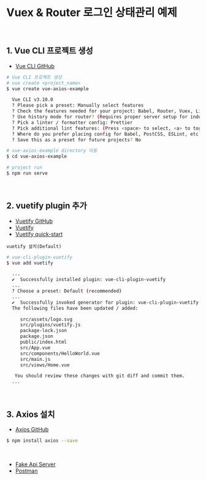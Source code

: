 # Vuex & Router 로그인 상태관리 예제

<br/>

## 1. Vue CLI 프로젝트 생성

- [Vue CLI GitHub](https://github.com/vuejs/vue-cli)

```sh
# Vue CLI 프로젝트 생성
# vue create <project_name>
$ vue create vue-axios-example

  Vue CLI v3.10.0
  ? Please pick a preset: Manually select features
  ? Check the features needed for your project: Babel, Router, Vuex, Linter
  ? Use history mode for router? (Requires proper server setup for index fallback in production) Yes
  ? Pick a linter / formatter config: Prettier
  ? Pick additional lint features: (Press <space> to select, <a> to toggle all, <i> to invert selection)Lint on save
  ? Where do you prefer placing config for Babel, PostCSS, ESLint, etc.? In dedicated config files
  ? Save this as a preset for future projects? No

# vue-axios-example directory 이동
$ cd vue-axios-example

# project run
$ npm run serve
```

<br/>

## 2. vuetify plugin 추가

- [Vuetify GitHub](https://github.com/vuetifyjs/vuetify)
- [Vuetify](https://vuetifyjs.com/ko/)
- [Vuetify quick-start](https://vuetifyjs.com/ko/getting-started/quick-start)

`vuetify 설치(Default)`

```sh
# vue-cli-plugin-vuetify
$ vue add vuetify

  ...
  ✔  Successfully installed plugin: vue-cli-plugin-vuetify
  ...
  ? Choose a preset: Default (recommended)
  ...
  ✔  Successfully invoked generator for plugin: vue-cli-plugin-vuetify
  The following files have been updated / added:

     src/assets/logo.svg
     src/plugins/vuetify.js
     package-lock.json
     package.json
     public/index.html
     src/App.vue
     src/components/HelloWorld.vue
     src/main.js
     src/views/Home.vue

   You should review these changes with git diff and commit them.
  ...
```

<br/>

## 3. Axios 설치

- [Axios GitHub](https://github.com/axios/axios)

```sh
$ npm install axios --save
```

<br/>

- [Fake Api Server](https://reqres.in/)
- [Postman](https://www.getpostman.com/)
